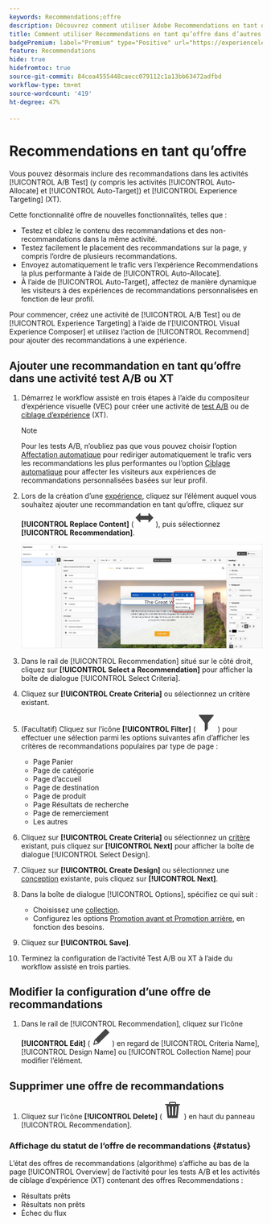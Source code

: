 ```yaml
---
keywords: Recommendations;offre
description: Découvrez comment utiliser Adobe Recommendations en tant qu’offre dans les activités de tests A/B (y compris l’affectation automatique et le ciblage automatique) et de ciblage d’expérience (XT).
title: Comment utiliser Recommendations en tant qu’offre dans d’autres types d’activités ?
badgePremium: label="Premium" type="Positive" url="https://experienceleague.adobe.com/docs/target/using/introduction/intro.html?lang=en#premium newtab=true" tooltip="Voir ce qui est inclus dans Target Premium."
feature: Recommendations
hide: true
hidefromtoc: true
source-git-commit: 84cea4555448caecc079112c1a13bb63472adfbd
workflow-type: tm+mt
source-wordcount: '419'
ht-degree: 47%

---
```


# Recommendations en tant qu’offre

Vous pouvez désormais inclure des recommandations dans les activités [!UICONTROL A/B Test] (y compris les activités [!UICONTROL Auto-Allocate] et [!UICONTROL Auto-Target]) et [!UICONTROL Experience Targeting] (XT).

Cette fonctionnalité offre de nouvelles fonctionnalités, telles que :

* Testez et ciblez le contenu des recommandations et des non-recommandations dans la même activité.
* Testez facilement le placement des recommandations sur la page, y compris l’ordre de plusieurs recommandations.
* Envoyez automatiquement le trafic vers l’expérience Recommendations la plus performante à l’aide de [!UICONTROL Auto-Allocate].
* À l’aide de [!UICONTROL Auto-Target], affectez de manière dynamique les visiteurs à des expériences de recommandations personnalisées en fonction de leur profil.

Pour commencer, créez une activité de [!UICONTROL A/B Test] ou de [!UICONTROL Experience Targeting] à l’aide de l’[!UICONTROL Visual Experience Composer] et utilisez l’action de [!UICONTROL Recommend] pour ajouter des recommandations à une expérience.

## Ajouter une recommandation en tant qu’offre dans une activité test A/B ou XT

1. Démarrez le workflow assisté en trois étapes à l’aide du compositeur d’expérience visuelle (VEC) pour créer une activité de [test A/B](/help/main/c-activities/t-test-ab/t-test-create-ab/test-create-ab.md) ou de [ciblage d’expérience](/help/main/c-activities/t-experience-target/t-xt-create/xt-create.md) (XT).

   >[!NOTE]
   >
   >Pour les tests A/B, n’oubliez pas que vous pouvez choisir l’option [Affectation automatique](/help/main/c-activities/automated-traffic-allocation/automated-traffic-allocation.md) pour rediriger automatiquement le trafic vers les recommandations les plus performantes ou l’option [Ciblage automatique](/help/main/c-activities/auto-target/auto-target-to-optimize.md) pour affecter les visiteurs aux expériences de recommandations personnalisées basées sur leur profil.

1. Lors de la création d’une [expérience](/help/main/c-experiences/c-visual-experience-composer/viztarget-options.md), cliquez sur l’élément auquel vous souhaitez ajouter une recommandation en tant qu’offre, cliquez sur **[!UICONTROL Replace Content]** ( ![icône Remplacer le contenu](/help/main/assets/icons/Switch.svg) ), puis sélectionnez **[!UICONTROL Recommendation]**.

   ![Insérer une recommandation en tant qu’offre](/help/main/c-recommendations/t-create-recs-activity/assets/recs-as-offer.png)

1. Dans le rail de [!UICONTROL Recommendation] situé sur le côté droit, cliquez sur **[!UICONTROL Select a Recommendation]** pour afficher la boîte de dialogue [!UICONTROL Select Criteria].

1. Cliquez sur **[!UICONTROL Create Criteria]** ou sélectionnez un critère existant.

1. (Facultatif) Cliquez sur l’icône **[!UICONTROL Filter]** ( ![icône Filtrer](/help/main/assets/icons/Filter.svg) ) pour effectuer une sélection parmi les options suivantes afin d’afficher les critères de recommandations populaires par type de page :

   * Page Panier
   * Page de catégorie
   * Page d’accueil
   * Page de destination
   * Page de produit
   * Page Résultats de recherche
   * Page de remerciement
   * Les autres

1. Cliquez sur **[!UICONTROL Create Criteria]** ou sélectionnez un [critère](/help/main/c-recommendations/c-algorithms/algorithms.md) existant, puis cliquez sur **[!UICONTROL Next]** pour afficher la boîte de dialogue [!UICONTROL Select Design].

1. Cliquez sur **[!UICONTROL Create Design]** ou sélectionnez une [conception](/help/main/c-recommendations/c-design-overview/design-overview.md) existante, puis cliquez sur **[!UICONTROL  Next]**.

1. Dans la boîte de dialogue [!UICONTROL Options], spécifiez ce qui suit :

   * Choisissez une [collection](/help/main/c-recommendations/c-products/collections.md).
   * Configurez les options [Promotion avant et Promotion arrière](/help/main/c-recommendations/t-create-recs-activity/adding-promotions.md), en fonction des besoins.

1. Cliquez sur **[!UICONTROL Save]**.
1. Terminez la configuration de l’activité Test A/B ou XT à l’aide du workflow assisté en trois parties.

## Modifier la configuration d’une offre de recommandations

1. Dans le rail de [!UICONTROL Recommendation], cliquez sur l’icône **[!UICONTROL Edit]** ( ![icône Modifier](/help/main/assets/icons/Edit.svg) ) en regard de [!UICONTROL Criteria Name], [!UICONTROL Design Name] ou [!UICONTROL Collection Name] pour modifier l’élément.

## Supprimer une offre de recommandations

1. Cliquez sur l’icône **[!UICONTROL Delete]** ( ![icône Supprimer](/help/main/assets/icons/Delete.svg) ) en haut du panneau [!UICONTROL Recommendation].

### Affichage du statut de l’offre de recommandations {#status}

L’état des offres de recommandations (algorithme) s’affiche au bas de la page [!UICONTROL Overview] de l’activité pour les tests A/B et les activités de ciblage d’expérience (XT) contenant des offres Recommendations :

* Résultats prêts
* Résultats non prêts
* Échec du flux

